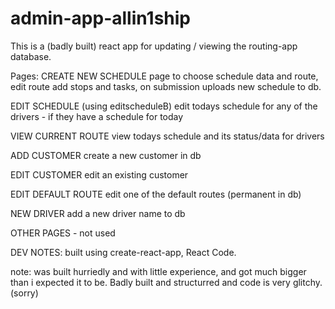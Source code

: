 # admin-app-allin1ship

This is a (badly built) react app for updating / viewing the routing-app database.

Pages:
CREATE NEW SCHEDULE
page to choose schedule data and route, edit route add stops and tasks, on submission uploads new schedule to db.

EDIT SCHEDULE
(using editscheduleB)
edit todays schedule for any of the drivers - if they have a schedule for today

VIEW CURRENT ROUTE
view todays schedule and its status/data for drivers

ADD CUSTOMER
create a new customer in db

EDIT CUSTOMER
edit an existing customer

EDIT DEFAULT ROUTE
edit one of the default routes (permanent in db) 

NEW DRIVER
add a new driver name to db

OTHER PAGES - not used

DEV NOTES:
built using create-react-app, React Code.

note:
    was built hurriedly and with little experience, and got much bigger than i expected it to be.
    Badly built and structurred and code is very glitchy. (sorry)